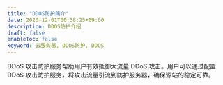```yaml
---
title: "DDOS防护简介"
date: 2020-12-01T00:38:25+09:00
description: DDOS防护介绍
draft: false
enableToc: false
keyword: 云服务器, DDOS防护, DDOS
---
```



DDoS 攻击防护服务帮助用户有效抵御大流量 DDoS 攻击。用户可以通过配置 DDoS 攻击防护服务，将攻击流量引流到防护服务器，确保源站的稳定可靠。
